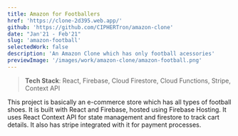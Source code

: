 ```yaml
---
title: Amazon for Footballers
href: 'https://clone-2d395.web.app/'
github: 'https://github.com/CIPHERTron/amazon-clone'
date: "Jan'21 - Feb'21"
slug: 'amazon-football'
selectedWork: false
description: 'An Amazon Clone which has only football acessories'
previewImage: '/images/work/amazon-clone/amazon-football.png'
---
```


> **Tech Stack**: React, Firebase, Cloud Firestore, Cloud Functions, Stripe, Context API

This project is basically an e-commerce store which has all types of football shoes. It is built with React and Firebase, hosted using Firebase Hosting. It uses React Context API for state management and firestore to track cart details. It also has stripe integrated with it for payment processes.